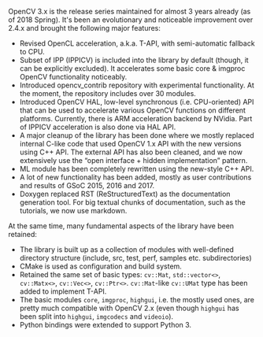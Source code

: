 OpenCV 3.x is the release series maintained for almost 3 years already (as of 2018 Spring). It's been an evolutionary and noticeable improvement over 2.4.x and brought the following major features:

* Revised OpenCL acceleration, a.k.a. T-API, with semi-automatic fallback to CPU.
* Subset of IPP (IPPICV) is included into the library by default (though, it can be explicitly excluded). It accelerates some basic core & imgproc OpenCV functionality noticeably.
* Introduced opencv_contrib repository with experimental functionality. At the moment, the repository includes over 30 modules.
* Introduced OpenCV HAL, low-level synchronous (i.e. CPU-oriented) API that can be used to accelerate various OpenCV functions on different platforms. Currently, there is ARM acceleration backend by NVidia. Part of IPPICV acceleration is also done via HAL API.
* A major cleanup of the library has been done where we mostly replaced internal C-like code that used OpenCV 1.x API with the new versions using C++ API. The external API has also been cleaned, and we now extensively use the “open interface + hidden implementation” pattern.
* ML module has been completely rewritten using the new-style C++ API.
* A lot of new functionality has been added, mostly as user contributions and results of GSoC 2015, 2016 and 2017.
* Doxygen replaced RST (ReStructuredText) as the documentation generation tool. For big textual chunks of documentation, such as the tutorials, we now use markdown. 

At the same time, many fundamental aspects of the library have been retained:

* The library is built up as a collection of modules with well-defined directory structure (include, src, test, perf, samples etc. subdirectories)
* CMake is used as configuration and build system.
* Retained the same set of basic types: `cv::Mat`, `std::vector<>`, `cv::Matx<>`, `cv::Vec<>`, `cv::Ptr<>`. `cv::Mat`-like `cv::UMat` type has been added to implement T-API.
* The basic modules `core`, `imgproc`, `highgui`, i.e. the mostly used ones, are pretty much compatible with OpenCV 2.x (even though `highgui` has been split into `highgui`, `imgcodecs` and `videoio`).
* Python bindings were extended to support Python 3.
